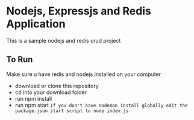 # Nodejs, Expressjs and Redis Application

This is a sample nodejs and redis crud project

## To Run
Make sure u have redis and nodejs installed on your computer
- download or clone this repository
- cd into your download folder
- run npm install
- run npm start
`If you don't have nodemon install globally edit the package.json start script to node index.js`
